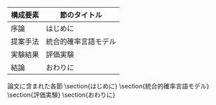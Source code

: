 構成要素 | 節のタイトル
 --- | --- 
序論 | はじめに
提案手法 | 統合的確率言語モデル
実験結果 | 評価実験
結論 | おわりに

論文に含まれた各節
\section{はじめに}
\section{統合的確率言語モデル}
\section{評価実験}
\section{おわりに}
